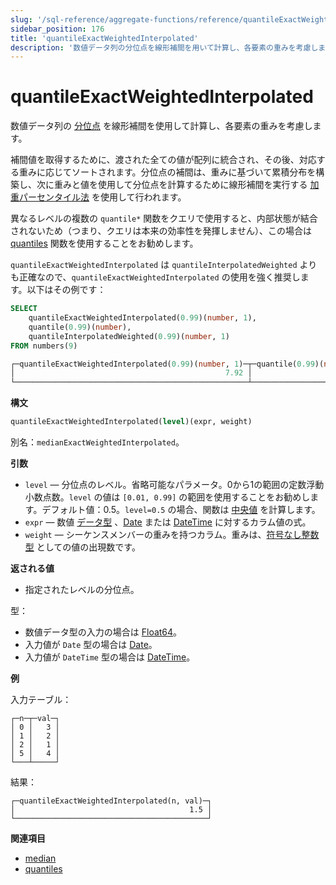 ```yaml
---
slug: '/sql-reference/aggregate-functions/reference/quantileExactWeightedInterpolated'
sidebar_position: 176
title: 'quantileExactWeightedInterpolated'
description: '数値データ列の分位点を線形補間を用いて計算し、各要素の重みを考慮します。'
---
```



# quantileExactWeightedInterpolated

数値データ列の [分位点](https://en.wikipedia.org/wiki/Quantile) を線形補間を使用して計算し、各要素の重みを考慮します。

補間値を取得するために、渡された全ての値が配列に統合され、その後、対応する重みに応じてソートされます。分位点の補間は、重みに基づいて累積分布を構築し、次に重みと値を使用して分位点を計算するために線形補間を実行する [加重パーセンタイル法](https://en.wikipedia.org/wiki/Percentile#The_weighted_percentile_method) を使用して行われます。

異なるレベルの複数の `quantile*` 関数をクエリで使用すると、内部状態が結合されないため（つまり、クエリは本来の効率性を発揮しません）、この場合は [quantiles](../../../sql-reference/aggregate-functions/reference/quantiles.md#quantiles) 関数を使用することをお勧めします。

`quantileExactWeightedInterpolated` は `quantileInterpolatedWeighted` よりも正確なので、`quantileExactWeightedInterpolated` の使用を強く推奨します。以下はその例です：

``` sql
SELECT
    quantileExactWeightedInterpolated(0.99)(number, 1),
    quantile(0.99)(number),
    quantileInterpolatedWeighted(0.99)(number, 1)
FROM numbers(9)

┌─quantileExactWeightedInterpolated(0.99)(number, 1)─┬─quantile(0.99)(number)─┬─quantileInterpolatedWeighted(0.99)(number, 1)─┐
│                                               7.92 │                   7.92 │                                             8 │
└────────────────────────────────────────────────────┴────────────────────────┴───────────────────────────────────────────────┘
```

**構文**

``` sql
quantileExactWeightedInterpolated(level)(expr, weight)
```

別名：`medianExactWeightedInterpolated`。

**引数**

- `level` — 分位点のレベル。省略可能なパラメータ。0から1の範囲の定数浮動小数点数。`level` の値は `[0.01, 0.99]` の範囲を使用することをお勧めします。デフォルト値：0.5。`level=0.5` の場合、関数は [中央値](https://en.wikipedia.org/wiki/Median) を計算します。
- `expr` — 数値 [データ型](/sql-reference/data-types) 、[Date](../../../sql-reference/data-types/date.md) または [DateTime](../../../sql-reference/data-types/datetime.md) に対するカラム値の式。
- `weight` — シーケンスメンバーの重みを持つカラム。重みは、[符号なし整数型](../../../sql-reference/data-types/int-uint.md) としての値の出現数です。

**返される値**

- 指定されたレベルの分位点。

型：

- 数値データ型の入力の場合は [Float64](../../../sql-reference/data-types/float.md)。
- 入力値が `Date` 型の場合は [Date](../../../sql-reference/data-types/date.md)。
- 入力値が `DateTime` 型の場合は [DateTime](../../../sql-reference/data-types/datetime.md)。

**例**

入力テーブル：

``` text
┌─n─┬─val─┐
│ 0 │   3 │
│ 1 │   2 │
│ 2 │   1 │
│ 5 │   4 │
└───┴─────┘
```

結果：

``` text
┌─quantileExactWeightedInterpolated(n, val)─┐
│                                       1.5 │
└───────────────────────────────────────────┘
```

**関連項目**

- [median](/sql-reference/aggregate-functions/reference/median)
- [quantiles](../../../sql-reference/aggregate-functions/reference/quantiles.md#quantiles)
